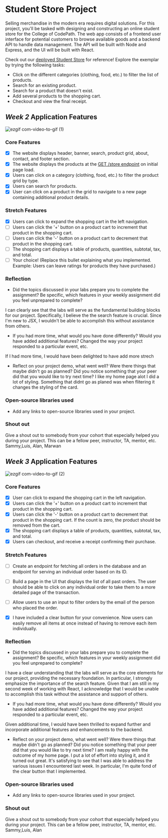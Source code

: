 # Student Store Project

Selling merchandise in the modern era requires digital solutions. For this project, you'll be tasked with designing and constructing an online student store for the College of CodePath. The web app consists of a frontend user interface for potential customers to browse available goods and a backend API to handle data management. The API will be built with Node and Express, and the UI will be built with React.

Check out our [deployed Student Store](https://codepath-student-store-demo.surge.sh/) for reference! Explore the exemplar by trying the following tasks:

- Click on the different categories (clothing, food, etc.) to filter the list of products.
- Search for an existing product.
- Search for a product that doesn't exist.
- Add several products to the shopping cart.
- Checkout and view the final receipt.

## *Week 2* Application Features
![ezgif com-video-to-gif (1)](https://github.com/BrianB7B/project2-student-store-starter/assets/120551307/7aff5e3a-3d51-4ff0-a791-415b55df9098)

### Core Features

- [x] The website displays header, banner, search, product grid, about, contact, and footer section.
- [x] The website displays the products at the [GET /store endpoint](https://codepath-store-api.herokuapp.com/store) on initial page load.
- [x] Users can click on a category (clothing, food, etc.) to filter the product grid by type.
- [x] Users can search for products.
- [x] User can click on a product in the grid to navigate to a new page containing additional product details.

### Stretch Features

- [x] Users can click to expand the shopping cart in the left navigation.
- [ ] Users can click the '+' button on a product cart to increment that product in the shopping cart.
- [ ] Users can click the '-' button on a product cart to decrement that product in the shopping cart.
- [ ] The shopping cart displays a table of products, quantities, subtotal, tax, and total.
- [ ] Your choice! (Replace this bullet explaining what you implemented. Example: Users can leave ratings for products they have purchased.)

### Reflection

- Did the topics discussed in your labs prepare you to complete the assignment? Be specific, which features in your weekly assignment did you feel unprepared to complete?

I can clearly see that the labs will serve as the fundamental building blocks for our project. Specifically, I believe the the search feature is crucial. Since I'm new to JSX, I wouldn't be able to accomplish this without assistance from others.

- If you had more time, what would you have done differently? Would you have added additional features? Changed the way your project responded to a particular event, etc.
  
  
If I had more time, I would have been delighted to have add more strech

- Reflect on your project demo, what went well? Were there things that maybe didn't go as planned? Did you notice something that your peer did that you would like to try next time?
I like my home page alot I did a lot of styling. Something that didnt go as planed was when flitering it changes the styling of the card. 


### Open-source libraries used

- Add any links to open-source libraries used in your project.

### Shout out

Give a shout out to somebody from your cohort that especially helped you during your project. This can be a fellow peer, instructor, TA, mentor, etc.
Sammy,Luis, Alan, Marwan











## *Week 3* Application Features

![ezgif com-video-to-gif (2)](https://github.com/BrianB7B/project2-student-store-starter/assets/120551307/60518ba5-8aa2-4a38-854d-99f4f41e3ae2)


### Core Features

- [x] User can click to expand the shopping cart in the left navigation.
- [x] Users can click the '+' button on a product cart to increment that product in the shopping cart.
- [x] Users can click the '-' button on a product cart to decrement that product in the shopping cart. If the count is zero, the product should be removed from the cart.
- [x] The shopping cart displays a table of products, quantities, subtotal, tax, and total.
- [x] Users can checkout, and receive a receipt confirming their purchase.

### Stretch Features

- [ ] Create an endpoint for fetching all orders in the database and an endpoint for serving an individual order based on its ID.
- [ ] Build a page in the UI that displays the list of all past orders. The user should be able to click on any individual order to take them to a more detailed page of the transaction.
- [ ] Allow users to use an input to filter orders by the email of the person who placed the order.
- [x] I have included a clear button for your convenience. Now users can easily remove all items at once instead of having to remove each item individually.


### Reflection

- Did the topics discussed in your labs prepare you to complete the assignment? Be specific, which features in your weekly assignment did you feel unprepared to complete?

I have a clear understanding that the labs will serve as the core elements for our project, providing the necessary foundation. In particular, I strongly emphasize the importance of the search feature. Given that I am still in my second week of working with React, I acknowledge that I would be unable to accomplish this task without the assistance and support of others.

- If you had more time, what would you have done differently? Would you have added additional features? Changed the way your project responded to a particular event, etc.
  
  
Given additional time, I would have been thrilled to expand further and incorporate additional features and enhancements to the backend.

- Reflect on your project demo, what went well? Were there things that maybe didn't go as planned? Did you notice something that your peer did that you would like to try next time?
I am really happy with the outcome of my home page. I put a lot of effort into styling it, and it turned out great. It's satisfying to see that I was able to address the various issues I encountered last week. In particular, I'm quite fond of the clear button that I implemented.


### Open-source libraries used

- Add any links to open-source libraries used in your project.

### Shout out

Give a shout out to somebody from your cohort that especially helped you during your project. This can be a fellow peer, instructor, TA, mentor, etc.
Sammy,Luis, Alan
